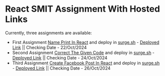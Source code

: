 # React SMIT Assignment With Hosted Links


Currently, three assignments are available:

- First Assignment [Name Print In React](https://github.com/MirzaAbdullahBaig/React-SMIT-Assignment/tree/master/Name%20Print%20Assignment-001) and deploy in [surge.sh](https://surge.sh/) - [Deployed Link](https://hot-copy.surge.sh) || Checking Date - 22/Oct/2024
- Second Assignment [Correct The Given Code](https://github.com/MirzaAbdullahBaig/React-SMIT-Assignment/tree/master/Correct%20Code%20Assignment-002) and deploy in [surge.sh](https://surge.sh/) - [Deployed Link](https://hot-chai.surge.sh) || Checking Date - 24/Oct/2024
- Third Assignment [Create Facebook Post In React](https://github.com/MirzaAbdullahBaig/React-SMIT-Assignment/tree/master/Name%20Print%20Assignment-001) and deploy in [surge.sh](https://surge.sh/) - [Deployed Link](https://hot-code.surge.sh) || Checking Date - 26/Oct/2024
